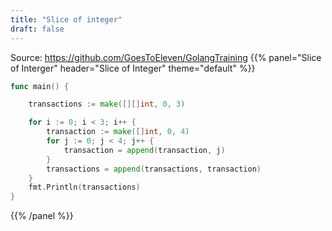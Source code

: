 ```yaml
---
title: "Slice of integer"
draft: false
---
```


Source: https://github.com/GoesToEleven/GolangTraining
{{% panel="Slice of Interger" header="Slice of Integer" theme="default" %}}
```go
func main() {

	transactions := make([][]int, 0, 3)

	for i := 0; i < 3; i++ {
		transaction := make([]int, 0, 4)
		for j := 0; j < 4; j++ {
			transaction = append(transaction, j)
		}
		transactions = append(transactions, transaction)
	}
	fmt.Println(transactions)
}
```
{{% /panel %}}